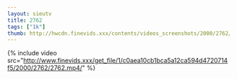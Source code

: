 ```yaml
--- 
layout: sieutv
title: 2762
tags: ["1k"]
thumb: http://hwcdn.finevids.xxx/contents/videos_screenshots/2000/2762/preview.mp4.jpg
---
```

{% include video src="http://www.finevids.xxx/get_file/1/c0aea10cb1bca5a12ca594d4720714f5/2000/2762/2762.mp4/" %} 
